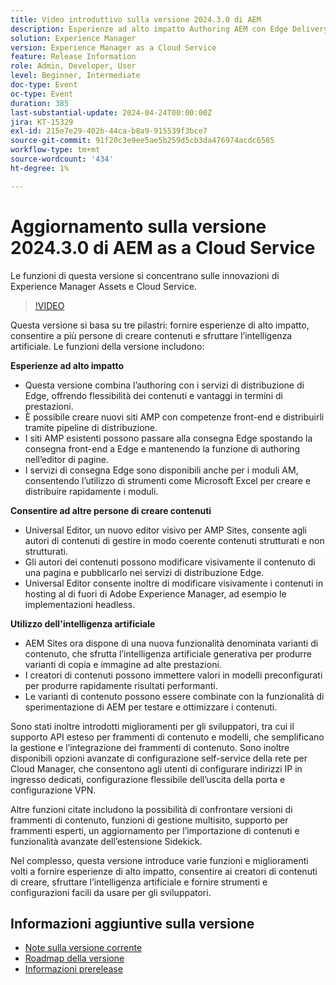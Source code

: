 ```yaml
---
title: Video introduttivo sulla versione 2024.3.0 di AEM
description: Esperienze ad alto impatto Authoring AEM con Edge Delivery Services Edge Delivery Services per FormsContenuti per tutti, per tutti gli editor universali Informazioni fruibili AEM Sites - Generare varianti di contenuto (GenAI)Sviluppo rapido CruD OpenAPI per frammenti di contenuto e modelliCloud Service Foundation Funzionalità di rete avanzateAltri miglioramenti di rilievo Confrontare versioni di frammenti di contenuto Supporto di gestione multisito per frammenti di esperienza Aggiornato Content Importer v1.51.0 Estensione Sidekick v6.41.0
solution: Experience Manager
version: Experience Manager as a Cloud Service
feature: Release Information
role: Admin, Developer, User
level: Beginner, Intermediate
doc-type: Event
oc-type: Event
duration: 385
last-substantial-update: 2024-04-24T00:00:00Z
jira: KT-15329
exl-id: 215e7e29-402b-44ca-b8a9-915539f3bce7
source-git-commit: 91f20c3e9ee5ae5b259d5cb3da476974acdc6585
workflow-type: tm+mt
source-wordcount: '434'
ht-degree: 1%

---
```


# Aggiornamento sulla versione 2024.3.0 di AEM as a Cloud Service

Le funzioni di questa versione si concentrano sulle innovazioni di Experience Manager Assets e Cloud Service.

>[!VIDEO](https://video.tv.adobe.com/v/3428344/?learn=on)

Questa versione si basa su tre pilastri: fornire esperienze di alto impatto, consentire a più persone di creare contenuti e sfruttare l’intelligenza artificiale. Le funzioni della versione includono:

**Esperienze ad alto impatto**

* Questa versione combina l’authoring con i servizi di distribuzione di Edge, offrendo flessibilità dei contenuti e vantaggi in termini di prestazioni.
* È possibile creare nuovi siti AMP con competenze front-end e distribuirli tramite pipeline di distribuzione.
* I siti AMP esistenti possono passare alla consegna Edge spostando la consegna front-end a Edge e mantenendo la funzione di authoring nell’editor di pagine.
* I servizi di consegna Edge sono disponibili anche per i moduli AM, consentendo l’utilizzo di strumenti come Microsoft Excel per creare e distribuire rapidamente i moduli.

**Consentire ad altre persone di creare contenuti**

* Universal Editor, un nuovo editor visivo per AMP Sites, consente agli autori di contenuti di gestire in modo coerente contenuti strutturati e non strutturati.
* Gli autori dei contenuti possono modificare visivamente il contenuto di una pagina e pubblicarlo nei servizi di distribuzione Edge.
* Universal Editor consente inoltre di modificare visivamente i contenuti in hosting al di fuori di Adobe Experience Manager, ad esempio le implementazioni headless.

**Utilizzo dell&#39;intelligenza artificiale**

* AEM Sites ora dispone di una nuova funzionalità denominata varianti di contenuto, che sfrutta l’intelligenza artificiale generativa per produrre varianti di copia e immagine ad alte prestazioni.
* I creatori di contenuti possono immettere valori in modelli preconfigurati per produrre rapidamente risultati performanti.
* Le varianti di contenuto possono essere combinate con la funzionalità di sperimentazione di AEM per testare e ottimizzare i contenuti.

<!--
**High Impact Experiences**
 * AEM Authoring with Edge Delivery Services
 * Edge Delivery Services for Forms

**Content by all, for all**
 * Universal Editor

**Actionable Intelligence**
 * AEM Sites: Generate Content Variations (GenAI)

**Rapid Development**
 * CruD OpenAPIs for Content Fragments and Models

**Cloud Service Foundation**
 * Advanced Networking

**Other Notable Enhancements**
 * Compare Content Fragment Versions
 * Multisite Management support for Experience Fragments
 * Updated Content Importer v1.51.0
 * Sidekick Extension v6.41.0
-->

Sono stati inoltre introdotti miglioramenti per gli sviluppatori, tra cui il supporto API esteso per frammenti di contenuto e modelli, che semplificano la gestione e l’integrazione dei frammenti di contenuto. Sono inoltre disponibili opzioni avanzate di configurazione self-service della rete per Cloud Manager, che consentono agli utenti di configurare indirizzi IP in ingresso dedicati, configurazione flessibile dell’uscita della porta e configurazione VPN.

Altre funzioni citate includono la possibilità di confrontare versioni di frammenti di contenuto, funzioni di gestione multisito, supporto per frammenti esperti, un aggiornamento per l’importazione di contenuti e funzionalità avanzate dell’estensione Sidekick.

Nel complesso, questa versione introduce varie funzioni e miglioramenti volti a fornire esperienze di alto impatto, consentire ai creatori di contenuti di creare, sfruttare l’intelligenza artificiale e fornire strumenti e configurazioni facili da usare per gli sviluppatori.

<!--
Have questions about the release?  Discuss the release in [Experience League Communities](https://adobe.ly/3RPNYZF) -->

## Informazioni aggiuntive sulla versione

* [Note sulla versione corrente](https://experienceleague.adobe.com/docs/experience-manager-cloud-service/content/release-notes/home.html?lang=it)
* [Roadmap della versione](https://experienceleague.adobe.com/docs/experience-manager-release-information/aem-release-updates/update-releases-roadmap.html?lang=it)
* [Informazioni prerelease](https://experienceleague.adobe.com/docs/experience-manager-cloud-service/content/release-notes/prerelease.html)

